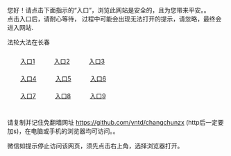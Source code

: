 您好！请点击下面指示的“入口”，浏览此网站是安全的，且为您带来平安。。 <br/>
点击入口后，请耐心等待， 过程中可能会出现无法打开的提示，请忽略，最终会进入网站. </br>

法轮大法在长春<br/>
<div style="padding:10px"><a style="margin:20px" target="_blank" href="https://d3jw0u2x85j5ot.cloudfront.net/2Qpsp?ewvxuztk" id="ccLink1" rel="nofollow">入口1</a> <a target="_blank" style="margin:20px" href="https://diwx1d4aywxud.cloudfront.net/2Qpsp?xeihitp" id="ccLink2" rel="nofollow">入口2</a> <a style="margin:20px" target="_blank" href="https://d2otz1mxc9v299.cloudfront.net/2Qpsp?sjmcujsq" id="ccLink3" rel="nofollow">入口3</a></div>

<div style="padding:10px" ><a style="margin:20px" target="_blank" href="https://d3jw0u2x85j5ot.cloudfront.net/2Qpsp?ewvxuztk" id="ccLink4" rel="nofollow">入口4</a> <a style="margin:20px" href="https://diwx1d4aywxud.cloudfront.net/2Qpsp?xeihitp" target="_blank" id="ccLink5" rel="nofollow">入口5</a> <a style="margin:20px" href="https://d2otz1mxc9v299.cloudfront.net/2Qpsp?sjmcujsq" target="_blank" id="ccLink6" rel="nofollow">入口6</a></div>

<div style="padding:10px"><a style="margin:20px" target="_blank" href="https://d3jw0u2x85j5ot.cloudfront.net/2Qpsp?ewvxuztk" id="ccLink7" rel="nofollow">入口7</a> <a style="margin:20px" href="https://diwx1d4aywxud.cloudfront.net/2Qpsp?xeihitp" target="_blank" id="ccLink8" rel="nofollow">入口8</a> <a style="margin:20px" target="_blank" href="https://d2otz1mxc9v299.cloudfront.net/2Qpsp?sjmcujsq" id="ccLink9" rel="nofollow">入口9</a></div>

<br/>



请复制并记住免翻墙网址 https://github.com/yntd/changchunzx (http后一定要加s)，在电脑或手机的浏览器均可访问。。<br/>

微信如提示停止访问该网页，须先点击右上角，选择浏览器打开。
